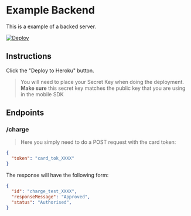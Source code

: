 # Example Backend

This is a example of a backed server.

[![Deploy](https://www.herokucdn.com/deploy/button.svg)](https://heroku.com/deploy)

## Instructions

Click the "Deploy to Heroku" button.


> You will need to place your Secret Key when doing the deployment. **Make sure** this secret key matches the public key that you are using in the mobile SDK

## Endpoints
### /charge
> Here you simply need to do a POST request with the card token:

```json
{
  "token": "card_tok_XXXX"
}
```
The response will have the following form:
```json
{
  "id": "charge_test_XXXX",
  "responseMessage": "Approved",
  "status": "Authorised",
}
```
